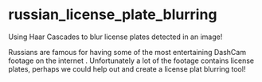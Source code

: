 # russian_license_plate_blurring
Using Haar Cascades to blur license plates detected in an image!

Russians are famous for having some of the most entertaining DashCam footage on the internet . Unfortunately a lot of the footage contains license plates, perhaps we could help out and create a license plat blurring tool!
